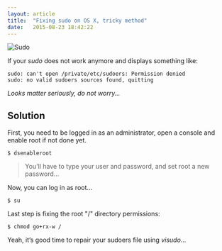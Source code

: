 ```yaml
---
layout: article
title:  "Fixing sudo on OS X, tricky method"
date:   2015-08-23 18:42:22
---
```


![Sudo](https://imgs.xkcd.com/comics/sandwich.png)

If your _sudo_ does not work anymore and displays something like:

    sudo: can't open /private/etc/sudoers: Permission denied
    sudo: no valid sudoers sources found, quitting

_Looks matter seriously, do not worry..._

## Solution

First, you need to be logged in as an administrator, open a console and enable root if not done yet.

    $ dsenableroot

> You'll have to type your user and password, and set root a new password...

Now, you can log in as root...

    $ su

Last step is fixing the root "/" directory permissions:

    $ chmod go+rx-w /

Yeah, it’s good time to repair your sudoers file using _visudo_...
